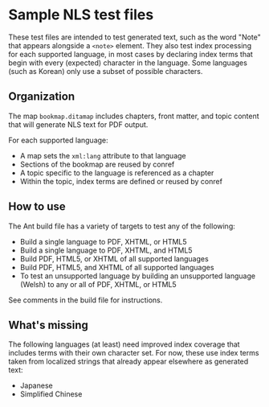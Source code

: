 # Sample NLS test files

These test files are intended to test generated text, such as the word "Note" that appears alongside a `<note>` element. 
They also test index processing for each supported language, in most cases by declaring index terms that begin with
every (expected) character in the language. Some languages (such as Korean) only use a subset of possible characters.

## Organization

The map `bookmap.ditamap` includes chapters, front matter, and topic content that 
will generate NLS text for PDF output.

For each supported language:
 * A map sets the `xml:lang` attribute to that language
 * Sections of the bookmap are reused by conref
 * A topic specific to the language is referenced as a chapter
 * Within the topic, index terms are defined or reused by conref

## How to use

The Ant build file has a variety of targets to test any of the following:
 * Build a single language to PDF, XHTML, or HTML5
 * Build a single language to PDF, XHTML, and HTML5
 * Build PDF, HTML5, or XHTML of all supported languages
 * Build PDF, HTML5, and XHTML of all supported languages
 * To test an unsupported language by building an unsupported language (Welsh) to any or all of PDF, XHTML, or HTML5

See comments in the build file for instructions.

## What's missing

The following languages (at least) need improved index coverage that includes terms with their own character set.
For now, these use index terms taken from localized strings that already appear elsewhere as generated text: 
 * Japanese
 * Simplified Chinese
